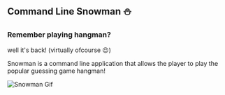 ## Command Line Snowman ⛄️

### Remember playing hangman?

well it's back! (virtually ofcourse 😉)

Snowman is a command line application that allows the player to play the popular guessing game hangman!

![Snowman Gif](https://github.com/Tpichardo/FSW-CLI-Snowman/blob/master/fsw-CLI-snowman%20copy.gif)


